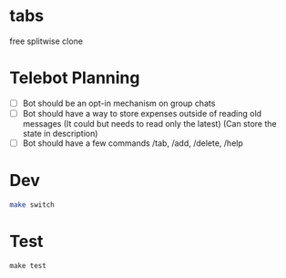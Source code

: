 # tabs
free splitwise clone

# Telebot Planning
- [ ] Bot should be an opt-in mechanism on group chats
- [ ] Bot should have a way to store expenses outside of reading old
      messages (It could but needs to read only the latest) (Can store the state in description)
- [ ] Bot should have a few commands /tab, /add, /delete, /help

# Dev
``` bash
make switch
```

# Test

``` bas
make test
```
